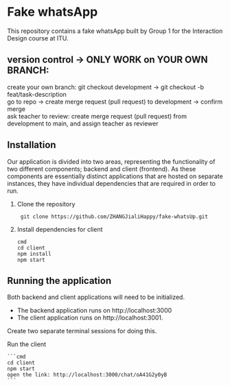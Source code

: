 # Fake whatsApp

This repository contains a fake whatsApp built by Group 1 for the Interaction Design course at ITU.

## version control -> ONLY WORK on YOUR OWN BRANCH:
create your own branch: git checkout development -> git checkout -b feat/task-description <br/>
go to repo -> create merge request (pull request) to development -> confirm merge <br/>
ask teacher to review: create merge request (pull request) from development to main, and assign teacher as reviewer <br/>

## Installation

Our application is divided into two areas, representing the functionality of two different components; backend and client (frontend). As these components are essentially distinct applications that are hosted on separate instances, they have individual dependencies that are required in order to run.

1. Clone the repository

    ``` git clone https://github.com/ZHANGJialiHappy/fake-whatsUp.git```

2. Install dependencies for client

    ```
    cmd
    cd client
    npm install
    npm start
    ```

## Running the application

Both backend and client applications will need to be initialized.

* The backend application runs on http://localhost:3000
* The client application runs on http://localhost:3001.

Create two separate terminal sessions for doing this. <br/>

Run the client

    ```cmd
    cd client
    npm start
    open the link: http://localhost:3000/chat/oA41G2y0yB
    ```
